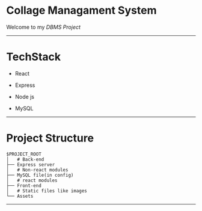 
# Collage Managament System

Welcome to my *DBMS Project*

---
# TechStack

- React

- Express

- Node js

- MySQL

---
# Project Structure

```
$PROJECT_ROOT
│   # Back-end 
├── Express server
│   # Non-react modules 
├── MySQL file(in config)
│   # react modules
├── Front-end
│   # Static files like images
└── Assets
```
----
